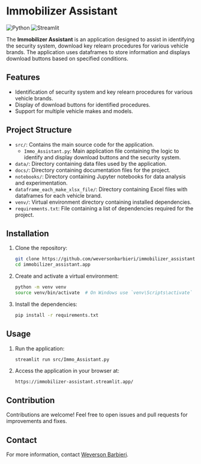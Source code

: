 # Immobilizer Assistant

![Python](https://img.shields.io/badge/Python-3.8%2B-blue)
![Streamlit](https://img.shields.io/badge/Streamlit-1.0%2B-brightgreen)

The **Immobilizer Assistant** is an application designed to assist in identifying the security system, download key relearn procedures for various vehicle brands. The application uses dataframes to store information and displays download buttons based on specified conditions.

## Features

- Identification of security system and key relearn procedures for various vehicle brands.
- Display of download buttons for identified procedures.
- Support for multiple vehicle makes and models.

## Project Structure

- `src/`: Contains the main source code for the application.
  - `Immo_Assistant.py`: Main application file containing the logic to identify and display download buttons and the security system.
- `data/`: Directory containing data files used by the application.
- `docs/`: Directory containing documentation files for the project.
- `notebooks/`: Directory containing Jupyter notebooks for data analysis and experimentation.
- `dataframe_each_make_xlsx_file/`: Directory containing Excel files with dataframes for each vehicle brand.
- `venv/`: Virtual environment directory containing installed dependencies.
- `requirements.txt`: File containing a list of dependencies required for the project.

## Installation

1. Clone the repository:
    ```bash
    git clone https://github.com/weversonbarbieri/immobilizer_assistant.app.git
    cd immobilizer_assistant.app
    ```

2. Create and activate a virtual environment:
    ```bash
    python -m venv venv
    source venv/bin/activate  # On Windows use `venv\Scripts\activate`
    ```

3. Install the dependencies:
    ```bash
    pip install -r requirements.txt
    ```

## Usage

1. Run the application:
    ```bash
    streamlit run src/Immo_Assistant.py
    ```

2. Access the application in your browser at:
    ```
    https://immobilizer-assistant.streamlit.app/
    ```

## Contribution

Contributions are welcome! Feel free to open issues and pull requests for improvements and fixes.

## Contact

For more information, contact [Weverson Barbieri](https://github.com/weversonbarbieri).








